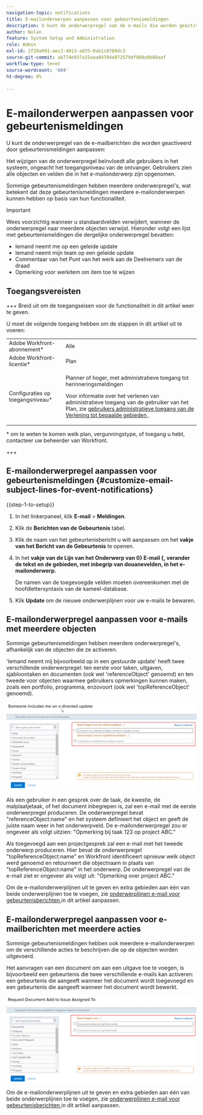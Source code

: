 ```yaml
---
navigation-topic: notifications
title: E-mailonderwerpen aanpassen voor gebeurtenismeldingen
description: U kunt de onderwerpregel van de e-mails die worden geactiveerd door gebeurtenismeldingen aanpassen.
author: Nolan
feature: System Setup and Administration
role: Admin
exl-id: 2f39a091-aec2-4013-a835-0ab1c8789dc3
source-git-commit: ab774e937a15aaa04704e872579df880a9b80aaf
workflow-type: tm+mt
source-wordcount: '604'
ht-degree: 0%

---
```


# E-mailonderwerpen aanpassen voor gebeurtenismeldingen

U kunt de onderwerpregel van de e-mailberichten die worden geactiveerd door gebeurtenismeldingen aanpassen:

Het wijzigen van de onderwerpregel beïnvloedt alle gebruikers in het systeem, ongeacht het toegangsniveau van de ontvanger. Gebruikers zien alle objecten en velden die in het e-mailonderwerp zijn opgenomen.

Sommige gebeurtenismeldingen hebben meerdere onderwerpregel&#39;s, wat betekent dat deze gebeurtenismeldingen meerdere e-mailonderwerpen kunnen hebben op basis van hun functionaliteit.

>[!IMPORTANT]
>
>Wees voorzichtig wanneer u standaardvelden verwijdert, wanneer de onderwerpregel naar meerdere objecten verwijst. Hieronder volgt een lijst met gebeurtenismeldingen die dergelijke onderwerpregel bevatten:
>
>* Iemand neemt me op een geleide update
>* Iemand neemt mijn team op een geleide update
>* Commentaar van het Punt van het werk aan de Deelnemers van de draad
>* Opmerking voor werkitem om item toe te wijzen
>

## Toegangsvereisten

+++ Breid uit om de toegangseisen voor de functionaliteit in dit artikel weer te geven.

U moet de volgende toegang hebben om de stappen in dit artikel uit te voeren:

<table style="table-layout:auto"> 
 <col> 
 </col> 
 <col> 
 </col> 
 <tbody> 
  <tr> 
   <td role="rowheader">Adobe Workfront-abonnement*</td> 
   <td>Alle</td> 
  </tr> 
  <tr> 
   <td role="rowheader">Adobe Workfront-licentie*</td> 
   <td>Plan</td> 
  </tr> 
  <tr> 
   <td role="rowheader">Configuraties op toegangsniveau*</td> 
   <td> <p>Planner of hoger, met administratieve toegang tot herinneringsmeldingen</p> <p>Voor informatie over het verlenen van administratieve toegang van de gebruiker van het Plan, zie <a href="../../../administration-and-setup/add-users/configure-and-grant-access/grant-users-admin-access-certain-areas.md" class="MCXref xref"> gebruikers administratieve toegang van de Verlening tot bepaalde gebieden </a>.</p> </td> 
  </tr> 
 </tbody> 
</table>

&#42; om te weten te komen welk plan, vergunningstype, of toegang u hebt, contacteer uw beheerder van Workfront.

+++

## E-mailonderwerpregel aanpassen voor gebeurtenismeldingen {#customize-email-subject-lines-for-event-notifications}

{{step-1-to-setup}}

1. In het linkerpaneel, klik **E-mail** > **Meldingen**.

1. Klik de **Berichten van de Gebeurtenis** tabel.
1. Klik de naam van het gebeurtenisbericht u wilt aanpassen om het **vakje van het Bericht van de Gebeurtenis** te openen.
1. In het **vakje van de Lijn van het Onderwerp van 0} E-mail {, verander de tekst en de gebieden, met inbegrip van douanevelden, in het e-mailonderwerp.**

   De namen van de toegevoegde velden moeten overeenkomen met de hoofdlettersyntaxis van de kameel-database. <!--For more information about how our objects and their fields are named in the Workfront database, see the [Adobe Workfront API](../../../wf-api/workfront-api.md).-->

1. Klik **Update** om de nieuwe onderwerplijnen voor uw e-mails te bewaren.

## E-mailonderwerpregel aanpassen voor e-mails met meerdere objecten

Sommige gebeurtenismeldingen hebben meerdere onderwerpregel&#39;s, afhankelijk van de objecten die ze activeren.

&#39;Iemand neemt mij bijvoorbeeld op in een gestuurde update&#39; heeft twee verschillende onderwerpregel: ten eerste voor taken, uitgaven, sjabloontaken en documenten (ook wel &#39;referenceObject&#39; genoemd) en ten tweede voor objecten waarmee gebruikers opmerkingen kunnen maken, zoals een portfolio, programma, enzovoort (ook wel &#39;topReferenceObject&#39; genoemd).

![](assets/Ev-not-mult-subj-lines.png)

Als een gebruiker in een gesprek over de taak, de kwestie, de malplaatjetaak, of het document inbegrepen is, zal een e-mail met de eerste onderwerpregel produceren. De onderwerpregel bevat &quot;referenceObject:name&quot; en het systeem definieert het object en geeft de juiste naam weer in het onderwerpveld. De e-mailonderwerpregel zou er ongeveer als volgt uitzien: &quot;Opmerking bij taak 123 op project ABC.&quot;

Als toegevoegd aan een projectgesprek zal een e-mail met het tweede onderwerp produceren. Hier bevat de onderwerpregel &quot;topReferenceObject:name&quot; en Workfront identificeert opnieuw welk object werd genoemd en retourneert die objectnaam in plaats van &quot;topReferenceObject:name&quot; in het onderwerp. De onderwerpregel van de e-mail ziet er ongeveer als volgt uit: &quot;Opmerking over project ABC.&quot;

Om de e-mailonderwerplijnen uit te geven en extra gebieden aan één van beide onderwerplijnen toe te voegen, zie [ onderwerplijnen e-mail voor gebeurtenisberichten ](#customize-email-subject-lines-for-event-notifications) in dit artikel aanpassen.

## E-mailonderwerpregel aanpassen voor e-mailberichten met meerdere acties

Sommige gebeurtenismeldingen hebben ook meerdere e-mailonderwerpen om de verschillende acties te beschrijven die op de objecten worden uitgevoerd.

Het aanvragen van een document om aan een uitgave toe te voegen, is bijvoorbeeld een gebeurtenis die twee verschillende e-mails kan activeren: een gebeurtenis die aangeeft wanneer het document wordt toegevoegd en een gebeurtenis die aangeeft wanneer het document wordt bewerkt.

![](assets/ev-not-mult-subj-lines-diff-actions.png)

Om de e-mailonderwerplijnen uit te geven en extra gebieden aan één van beide onderwerplijnen toe te voegen, zie [ onderwerplijnen e-mail voor gebeurtenisberichten ](#customize-email-subject-lines-for-event-notifications) in dit artikel aanpassen.
